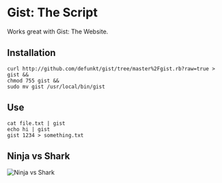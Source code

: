 Gist: The Script
================

Works great with Gist: The Website.

Installation
------------

    curl http://github.com/defunkt/gist/tree/master%2Fgist.rb?raw=true > gist &&
    chmod 755 gist &&
    sudo mv gist /usr/local/bin/gist

Use
---

    cat file.txt | gist
    echo hi | gist
    gist 1234 > something.txt


Ninja vs Shark
--------------

![Ninja vs Shark](http://github.com/defunkt/gist/tree/master%2Fbattle.png?raw=true)
